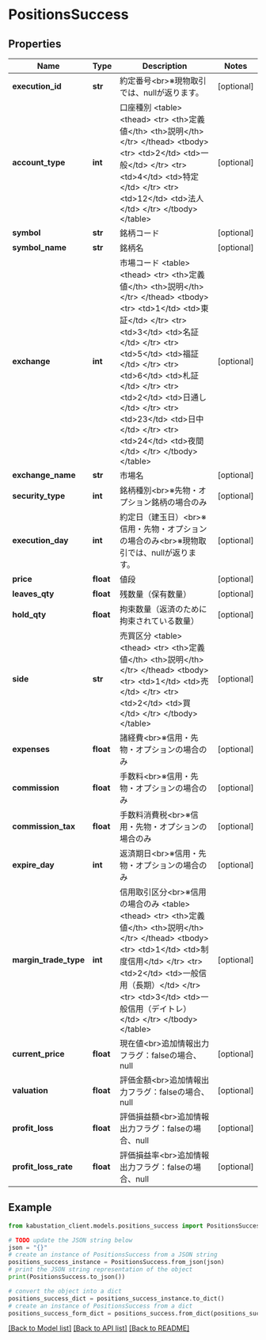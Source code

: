 # PositionsSuccess


## Properties

Name | Type | Description | Notes
------------ | ------------- | ------------- | -------------
**execution_id** | **str** | 約定番号&lt;br&gt;※現物取引では、nullが返ります。 | [optional] 
**account_type** | **int** | 口座種別 &lt;table&gt;   &lt;thead&gt;       &lt;tr&gt;           &lt;th&gt;定義値&lt;/th&gt;           &lt;th&gt;説明&lt;/th&gt;       &lt;/tr&gt;   &lt;/thead&gt;   &lt;tbody&gt;       &lt;tr&gt;           &lt;td&gt;2&lt;/td&gt;           &lt;td&gt;一般&lt;/td&gt;       &lt;/tr&gt;       &lt;tr&gt;           &lt;td&gt;4&lt;/td&gt;           &lt;td&gt;特定&lt;/td&gt;       &lt;/tr&gt;       &lt;tr&gt;           &lt;td&gt;12&lt;/td&gt;           &lt;td&gt;法人&lt;/td&gt;       &lt;/tr&gt;   &lt;/tbody&gt; &lt;/table&gt; | [optional] 
**symbol** | **str** | 銘柄コード | [optional] 
**symbol_name** | **str** | 銘柄名 | [optional] 
**exchange** | **int** | 市場コード &lt;table&gt;   &lt;thead&gt;       &lt;tr&gt;           &lt;th&gt;定義値&lt;/th&gt;           &lt;th&gt;説明&lt;/th&gt;       &lt;/tr&gt;   &lt;/thead&gt;   &lt;tbody&gt;       &lt;tr&gt;           &lt;td&gt;1&lt;/td&gt;           &lt;td&gt;東証&lt;/td&gt;       &lt;/tr&gt;       &lt;tr&gt;           &lt;td&gt;3&lt;/td&gt;           &lt;td&gt;名証&lt;/td&gt;       &lt;/tr&gt;       &lt;tr&gt;           &lt;td&gt;5&lt;/td&gt;           &lt;td&gt;福証&lt;/td&gt;       &lt;/tr&gt;       &lt;tr&gt;           &lt;td&gt;6&lt;/td&gt;           &lt;td&gt;札証&lt;/td&gt;       &lt;/tr&gt;       &lt;tr&gt;           &lt;td&gt;2&lt;/td&gt;           &lt;td&gt;日通し&lt;/td&gt;       &lt;/tr&gt;       &lt;tr&gt;           &lt;td&gt;23&lt;/td&gt;           &lt;td&gt;日中&lt;/td&gt;       &lt;/tr&gt;       &lt;tr&gt;           &lt;td&gt;24&lt;/td&gt;           &lt;td&gt;夜間&lt;/td&gt;       &lt;/tr&gt;   &lt;/tbody&gt; &lt;/table&gt; | [optional] 
**exchange_name** | **str** | 市場名 | [optional] 
**security_type** | **int** | 銘柄種別&lt;br&gt;※先物・オプション銘柄の場合のみ | [optional] 
**execution_day** | **int** | 約定日（建玉日）&lt;br&gt;※信用・先物・オプションの場合のみ&lt;br&gt;※現物取引では、nullが返ります。 | [optional] 
**price** | **float** | 値段 | [optional] 
**leaves_qty** | **float** | 残数量（保有数量） | [optional] 
**hold_qty** | **float** | 拘束数量（返済のために拘束されている数量） | [optional] 
**side** | **str** | 売買区分 &lt;table&gt;   &lt;thead&gt;       &lt;tr&gt;           &lt;th&gt;定義値&lt;/th&gt;           &lt;th&gt;説明&lt;/th&gt;       &lt;/tr&gt;   &lt;/thead&gt;   &lt;tbody&gt;       &lt;tr&gt;           &lt;td&gt;1&lt;/td&gt;           &lt;td&gt;売&lt;/td&gt;       &lt;/tr&gt;       &lt;tr&gt;           &lt;td&gt;2&lt;/td&gt;           &lt;td&gt;買&lt;/td&gt;       &lt;/tr&gt;   &lt;/tbody&gt; &lt;/table&gt; | [optional] 
**expenses** | **float** | 諸経費&lt;br&gt;※信用・先物・オプションの場合のみ | [optional] 
**commission** | **float** | 手数料&lt;br&gt;※信用・先物・オプションの場合のみ | [optional] 
**commission_tax** | **float** | 手数料消費税&lt;br&gt;※信用・先物・オプションの場合のみ | [optional] 
**expire_day** | **int** | 返済期日&lt;br&gt;※信用・先物・オプションの場合のみ | [optional] 
**margin_trade_type** | **int** | 信用取引区分&lt;br&gt;※信用の場合のみ &lt;table&gt;   &lt;thead&gt;       &lt;tr&gt;           &lt;th&gt;定義値&lt;/th&gt;           &lt;th&gt;説明&lt;/th&gt;       &lt;/tr&gt;   &lt;/thead&gt;   &lt;tbody&gt;       &lt;tr&gt;           &lt;td&gt;1&lt;/td&gt;           &lt;td&gt;制度信用&lt;/td&gt;       &lt;/tr&gt;       &lt;tr&gt;           &lt;td&gt;2&lt;/td&gt;           &lt;td&gt;一般信用（長期）&lt;/td&gt;       &lt;/tr&gt;       &lt;tr&gt;           &lt;td&gt;3&lt;/td&gt;           &lt;td&gt;一般信用（デイトレ）&lt;/td&gt;       &lt;/tr&gt;   &lt;/tbody&gt; &lt;/table&gt; | [optional] 
**current_price** | **float** | 現在値&lt;br&gt;追加情報出力フラグ：falseの場合、null | [optional] 
**valuation** | **float** | 評価金額&lt;br&gt;追加情報出力フラグ：falseの場合、null | [optional] 
**profit_loss** | **float** | 評価損益額&lt;br&gt;追加情報出力フラグ：falseの場合、null | [optional] 
**profit_loss_rate** | **float** | 評価損益率&lt;br&gt;追加情報出力フラグ：falseの場合、null | [optional] 

## Example

```python
from kabustation_client.models.positions_success import PositionsSuccess

# TODO update the JSON string below
json = "{}"
# create an instance of PositionsSuccess from a JSON string
positions_success_instance = PositionsSuccess.from_json(json)
# print the JSON string representation of the object
print(PositionsSuccess.to_json())

# convert the object into a dict
positions_success_dict = positions_success_instance.to_dict()
# create an instance of PositionsSuccess from a dict
positions_success_form_dict = positions_success.from_dict(positions_success_dict)
```
[[Back to Model list]](../README.md#documentation-for-models) [[Back to API list]](../README.md#documentation-for-api-endpoints) [[Back to README]](../README.md)



